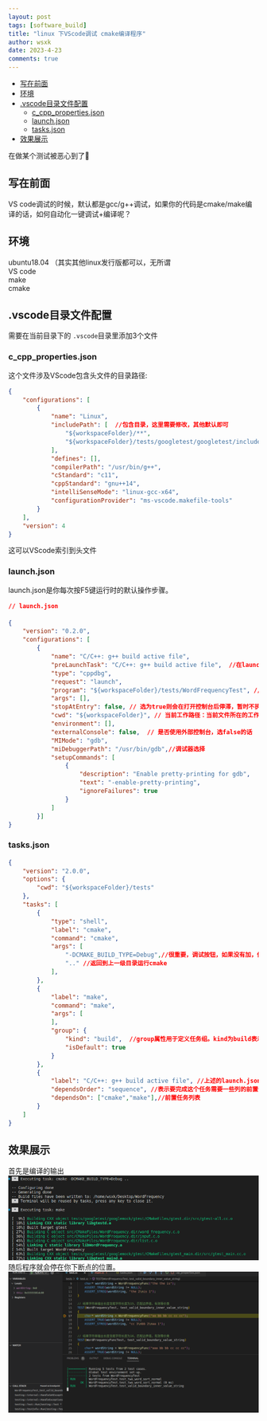 ```yaml
---
layout: post
tags: [software_build]
title: "linux 下VScode调试 cmake编译程序"
author: wsxk
date: 2023-4-23
comments: true
---
```


- [写在前面](#写在前面)
- [环境](#环境)
- [.vscode目录文件配置](#vscode目录文件配置)
  - [c\_cpp\_properties.json](#c_cpp_propertiesjson)
  - [launch.json](#launchjson)
  - [tasks.json](#tasksjson)
- [效果展示](#效果展示)


<!-- Google tag (gtag.js) -->
<script async src="https://www.googletagmanager.com/gtag/js?id=G-C22S5YSYL7"></script>
<script>
  window.dataLayer = window.dataLayer || [];
  function gtag(){dataLayer.push(arguments);}
  gtag('js', new Date());

  gtag('config', 'G-C22S5YSYL7');
</script>

在做某个测试被恶心到了🤢

## 写在前面<br>
VS code调试的时候，默认都是gcc/g++调试，如果你的代码是cmake/make编译的话，如何自动化一键调试+编译呢？<br>

## 环境<br>
ubuntu18.04 （其实其他linux发行版都可以，无所谓<br>
VS code <br>
make<br>
cmake<br>

## .vscode目录文件配置<br>
需要在当前目录下的 `.vscode`目录里添加3个文件<br>
### c_cpp_properties.json<br>
这个文件涉及VScode包含头文件的目录路径:<br>
```json
{
    "configurations": [
        {
            "name": "Linux",
            "includePath": [  //包含目录，这里需要修改，其他默认即可
                "${workspaceFolder}/**",
                "${workspaceFolder}/tests/googletest/googletest/include/**"
            ],
            "defines": [],
            "compilerPath": "/usr/bin/g++",
            "cStandard": "c11",
            "cppStandard": "gnu++14",
            "intelliSenseMode": "linux-gcc-x64",
            "configurationProvider": "ms-vscode.makefile-tools"
        }
    ],
    "version": 4
}
```
这可以VScode索引到头文件

### launch.json<br>
launch.json是你每次按F5键运行时的默认操作步骤。<br>
```json
// launch.json

{
    "version": "0.2.0",
    "configurations": [
        {
            "name": "C/C++: g++ build active file", 
            "preLaunchTask": "C/C++: g++ build active file",  //在launch之前运行的任务名，即tasks.json中需要运行的命令，这个名字一定要跟tasks.json中的任务名字大小写一致
            "type": "cppdbg",
            "request": "launch",
            "program": "${workspaceFolder}/tests/WordFrequencyTest", //需要运行的程序，有时候cmake生成的程序名称和你要调试的文件名不一致
            "args": [],
            "stopAtEntry": false, // 选为true则会在打开控制台后停滞，暂时不执行程序
            "cwd": "${workspaceFolder}", // 当前工作路径：当前文件所在的工作空间
            "environment": [],
            "externalConsole": false,  // 是否使用外部控制台，选false的话
            "MIMode": "gdb",
            "miDebuggerPath": "/usr/bin/gdb",//调试器选择
            "setupCommands": [
                {
                    "description": "Enable pretty-printing for gdb",
                    "text": "-enable-pretty-printing",
                    "ignoreFailures": true
                }
            ]
        }]
}
```

### tasks.json<br>
```json
{
    "version": "2.0.0",
    "options": {
        "cwd": "${workspaceFolder}/tests"
    },
    "tasks": [
        {
            "type": "shell",
            "label": "cmake",
            "command": "cmake",
            "args": [
                "-DCMAKE_BUILD_TYPE=Debug",//很重要，调试按钮，如果没有加，你的cmake页没有设置，就不能下断点了
                ".." //返回到上一级目录运行cmake
            ],
        },
        {
            "label": "make",
            "command": "make",
            "args": [
            ],
            "group": {
                "kind": "build",  //group属性用于定义任务组。kind为build表示这是一个构建任务，isDefault为true表示这是默认的构建任务，即当你执行"Run Build Task"命令（默认快捷键是Ctrl+Shift+B）时运行的任务。
                "isDefault": true
            }
        },
        {
            "label": "C/C++: g++ build active file", //上述的launch.json实际上会调研这个任务
            "dependsOrder": "sequence", //表示要完成这个任务需要一些列的前置任务
            "dependsOn": ["cmake","make"],//前置任务列表
        }
    ]
}
```

## 效果展示<br>
首先是编译的输出<br>
![](https://raw.githubusercontent.com/wsxk/wsxk_pictures/main/2023-4-27-vscode_cmake/20230427133840.png)
随后程序就会停在你下断点的位置。
![](https://raw.githubusercontent.com/wsxk/wsxk_pictures/main/2023-2-18-reverse/20230427133736.png)